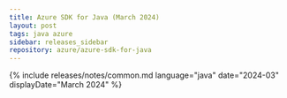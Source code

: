 ```yaml
---
title: Azure SDK for Java (March 2024)
layout: post
tags: java azure
sidebar: releases_sidebar
repository: azure/azure-sdk-for-java
---
```

{% include releases/notes/common.md language="java" date="2024-03" displayDate="March 2024" %}
